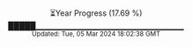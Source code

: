 <p align="center">
⏳Year Progress (17.69 %)<br>
█████▁▁▁▁▁▁▁▁▁▁▁▁▁▁▁▁▁▁▁▁▁▁▁▁▁ <br>
<sub>Updated: Tue, 05 Mar 2024 18:02:38 GMT</sub>
</p>

